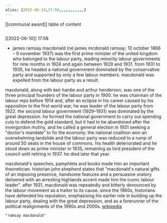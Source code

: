 ```yaml
---
alias: [2022-06-10,17:58,,,,,,,,,,,]
---
```

[[communal award]]
table of content
```toc
```

[[2022-06-10]] 17:58
- james ramsay macdonald  (né james mcdonald ramsay; 12 october 1866 – 9 november 1937) was the first prime minister of the united kingdom who belonged to the labour party, leading minority labour governments for nine months in 1924 and again between 1929 and 1931. from 1931 to 1935, he headed a national government dominated by the conservative party and supported by only a few labour members. macdonald was expelled from the labour party as a result.

macdonald, along with keir hardie and arthur henderson, was one of the three principal founders of the labour party in 1900. he was chairman of the labour mps before 1914 and, after an eclipse in his career caused by his opposition to the first world war, he was leader of the labour party from 1922. the second labour government (1929–1931) was dominated by the great depression. he formed the national government to carry out spending cuts to defend the gold standard, but it had to be abandoned after the invergordon mutiny, and he called a general election in 1931 seeking a "doctor's mandate" to fix the economy. the national coalition won an overwhelming landslide and the labour party was reduced to a rump of around 50 seats in the house of commons. his health deteriorated and he stood down as prime minister in 1935, remaining as lord president of the council until retiring in 1937. he died later that year.

macdonald's speeches, pamphlets and books made him an important theoretician. historian john shepherd states that "macdonald's natural gifts of an imposing presence, handsome features and a persuasive oratory delivered with an arresting highlands accent made him the iconic labour leader". after 1931, macdonald was repeatedly and bitterly denounced by the labour movement as a traitor to its cause. since the 1960s, historians have defended his reputation, emphasising his earlier role in building up the labour party, dealing with the great depression, and as a forerunner of the political realignments of the 1990s and 2000s.
[wikipedia](https://en.wikipedia.org/wiki/ramsay%20macdonald)
```query
"ramsay macdonald"
```